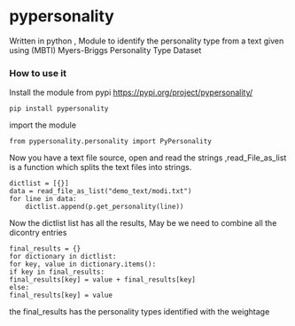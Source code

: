 
# pypersonality

Written in python , Module to identify the personality type from a text given using (MBTI) Myers-Briggs Personality Type Dataset

### How to use it
Install the module from pypi https://pypi.org/project/pypersonality/

    pip install pypersonality

import the module

    from pypersonality.personality import PyPersonality

Now you have a text file source, open and read the strings ,read_File_as_list is a function which splits the text files into strings.

    dictlist = [{}]
    data = read_file_as_list("demo_text/modi.txt")
    for line in data:
	    dictlist.append(p.get_personality(line))

Now the dictlist list has all the results, May be we need to combine all the dicontry entries

    final_results = {}
    for dictionary in dictlist:
    for key, value in dictionary.items():
    if key in final_results:
    final_results[key] = value + final_results[key]
    else:
    final_results[key] = value

the final_results has the personality types identified with the weightage